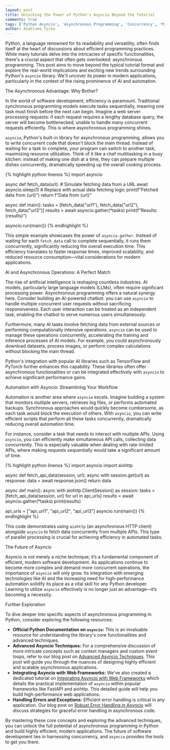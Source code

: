 ```yaml
---
layout: post
title: Unlocking the Power of Python's Asyncio Beyond the Tutorial
comments: true
tags: ['Python Asyncio', 'Asynchronous Programming', 'Concurrency', 'Python Performance']
author: Asahluma Tyika
---
```


Python, a language renowned for its readability and versatility, often finds itself at the heart of discussions about efficient programming practices.  While many tutorials delve into the intricacies of specific functionalities, there's a crucial aspect that often gets overlooked: asynchronous programming.  This post aims to move beyond the typical tutorial format and explore the real-world implications and exciting new trends surrounding Python's `asyncio` library. We'll uncover its power in modern applications, particularly in the context of the rising prominence of AI and automation.


The Asynchronous Advantage: Why Bother?

In the world of software development, efficiency is paramount.  Traditional synchronous programming models execute tasks sequentially, meaning one task must finish before the next can begin.  Imagine a web server processing requests: if each request requires a lengthy database query, the server will become bottlenecked, unable to handle many concurrent requests efficiently.  This is where asynchronous programming shines.

`asyncio`, Python's built-in library for asynchronous programming, allows you to write concurrent code that doesn't block the main thread.  Instead of waiting for a task to complete, your program can switch to another task, maximizing resource utilization.  Think of it like a chef multitasking in a busy kitchen: instead of making one dish at a time, they can prepare multiple dishes concurrently, dramatically speeding up the overall cooking process.

{% highlight python linenos %}
import asyncio

async def fetch_data(url):
    # Simulate fetching data from a URL
    await asyncio.sleep(1)  # Replace with actual data fetching logic
    print(f"Fetched data from {url}")
    return f"Data from {url}"

async def main():
    tasks = [fetch_data("url1"), fetch_data("url2"), fetch_data("url3")]
    results = await asyncio.gather(*tasks)
    print(f"Results: {results}")

asyncio.run(main())
{% endhighlight %}

This simple example showcases the power of `asyncio.gather`. Instead of waiting for each `fetch_data` call to complete sequentially, it runs them concurrently, significantly reducing the overall execution time.  This efficiency translates to faster response times, improved scalability, and reduced resource consumption—vital considerations for modern applications.


AI and Asynchronous Operations: A Perfect Match

The rise of artificial intelligence is reshaping countless industries.  AI models, particularly large language models (LLMs), often require significant processing power.  Asynchronous programming offers a natural synergy here.  Consider building an AI-powered chatbot: you can use `asyncio` to handle multiple concurrent user requests without sacrificing responsiveness.  Each user interaction can be treated as an independent task, enabling the chatbot to serve numerous users simultaneously.

Furthermore, many AI tasks involve fetching data from external sources or performing computationally intensive operations. `asyncio` can be used to manage these operations concurrently, accelerating the training and inference processes of AI models.  For example, you could asynchronously download datasets, process images, or perform complex calculations without blocking the main thread.

Python's integration with popular AI libraries such as TensorFlow and PyTorch further enhances this capability.  These libraries often offer asynchronous functionalities or can be integrated effectively with `asyncio` to achieve significant performance gains.


Automation with Asyncio: Streamlining Your Workflow

Automation is another area where `asyncio` excels.  Imagine building a system that monitors multiple servers, retrieves log files, or performs automated backups.  Synchronous approaches would quickly become cumbersome, as each task would block the execution of others.  With `asyncio`, you can write efficient scripts that perform all these tasks concurrently, dramatically reducing overall automation time.

For instance, consider a task that needs to interact with multiple APIs.  Using `asyncio`, you can efficiently make simultaneous API calls, collecting data concurrently.  This is especially valuable when dealing with rate-limited APIs, where making requests sequentially would take a significant amount of time.

{% highlight python linenos %}
import asyncio
import aiohttp

async def fetch_api_data(session, url):
    async with session.get(url) as response:
        data = await response.json()
        return data

async def main():
    async with aiohttp.ClientSession() as session:
        tasks = [fetch_api_data(session, url) for url in api_urls]
        results = await asyncio.gather(*tasks)
        print(results)

api_urls = ["api_url1", "api_url2", "api_url3"]
asyncio.run(main())
{% endhighlight %}

This code demonstrates using `aiohttp` (an asynchronous HTTP client) alongside `asyncio` to fetch data concurrently from multiple APIs.  This type of parallel processing is crucial for achieving efficiency in automated tasks.

The Future of Asyncio

Asyncio is not merely a niche technique; it’s a fundamental component of efficient, modern software development.  As applications continue to become more complex and demand more concurrent operations, the importance of `asyncio` will only grow.  Its integration with emerging technologies like AI and the increasing need for high-performance automation solidify its place as a vital skill for any Python developer.  Learning to utilize `asyncio` effectively is no longer just an advantage—it’s becoming a necessity.

Further Exploration

To dive deeper into specific aspects of asynchronous programming in Python,  consider exploring the following resources:

* **Official Python Documentation on `asyncio`:** This is an invaluable resource for understanding the library's core functionalities and advanced techniques.
* **Advanced Asyncio Techniques:** For a comprehensive discussion of more intricate concepts such as context managers and custom event loops, refer to our blog post on [Advanced Asyncio Techniques](gtec0.github.io/advanced-asyncio).  This post will guide you through the nuances of designing highly efficient and scalable asynchronous applications.
* **Integrating Asyncio with Web Frameworks:**  We've also created a dedicated tutorial on [Integrating Asyncio with Web Frameworks](gtec0.github.io/asyncio-web-frameworks) which details the practical implementation of `asyncio` within popular frameworks like FastAPI and aiohttp. This detailed guide will help you build high-performance web applications.
* **Handling Errors and Exceptions:** Efficient error handling is critical in any application. Our blog post on [Robust Error Handling in Asyncio](gtec0.github.io/asyncio-error-handling) will discuss strategies for graceful error handling in asynchronous code.

By mastering these core concepts and exploring the advanced techniques, you can unlock the full potential of asynchronous programming in Python and build highly efficient, modern applications. The future of software development lies in harnessing concurrency, and `asyncio` provides the tools to get you there.
